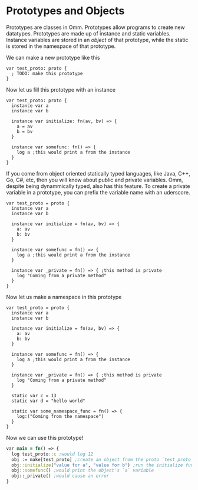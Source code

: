 # Prototypes and Objects

Prototypes are classes in Omm. Prototypes allow programs to create new datatypes. Prototypes are made up of instance and static variables. Instance variables are stored in an *object* of that prototype, while the static is stored in the namespace of that prototype.

We can make a new prototype like this

```
var test_proto: proto {
  ; TODO: make this prototype
}
```

Now let us fill this prototype with an instance

```
var test_proto: proto {
  instance var a
  instance var b

  instance var initialize: fn(av, bv) => {
    a = av
    b = bv
  }

  instance var somefunc: fn() => {
    log a ;this would print a from the instance
  }
}
```

If you come from object oriented statically typed languages, like Java, C++, Go, C#, etc, then you will know about public and private variables. Omm, despite being dynammically typed, also has this feature. To create a private variable in a prototype, you can prefix the variable name with an uderscore.

```
var test_proto = proto {
  instance var a
  instance var b

  instance var initialize = fn(av, bv) => {
    a: av
    b: bv
  }

  instance var somefunc = fn() => {
    log a ;this would print a from the instance
  }

  instance var _private = fn() => { ;this method is private
    log "Coming from a private method"
  }
}
```

Now let us make a namespace in this prototype

```
var test_proto = proto {
  instance var a
  instance var b

  instance var initialize = fn(av, bv) => {
    a: av
    b: bv
  }

  instance var somefunc = fn() => {
    log a ;this would print a from the instance
  }

  instance var _private = fn() => { ;this method is private
    log "Coming from a private method"
  }

  static var c = 13
  static var d = "hello world"

  static var some_namespace_func = fn() => {
    log:("Coming from the namespace")
  }
}
```

Now we can use this prototype!

```clojure
var main = fn() => {
  log test_proto::c ;would log 12
  obj := make[test_proto] ;create an object from the proto `test_proto`
  obj::initialize("value for a", "value for b") ;run the initialize function
  obj::somefunc() ;would print the object's `a` variable
  obj::_private() ;would cause an error
}
```